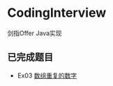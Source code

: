 # CodingInterview
剑指Offer Java实现

## 已完成题目
- Ex03 [数组重复的数字](https://github.com/zzkyeee/CodingInterview/blob/master/src/com/zzk/Ex03.java)